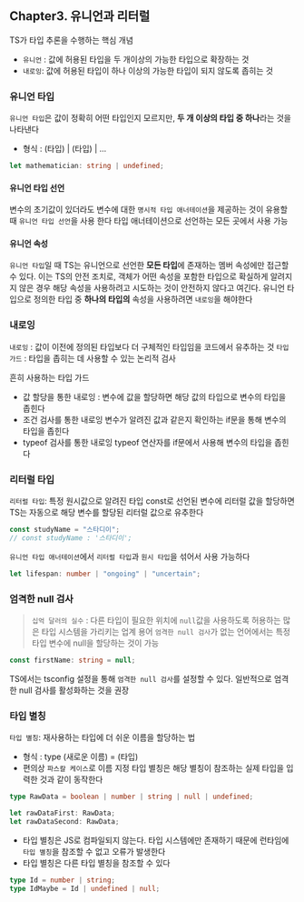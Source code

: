 ## Chapter3. 유니언과 리터럴

TS가 타입 추론을 수행하는 핵심 개념

- `유니언` : 값에 허용된 타입을 두 개이상의 가능한 타입으로 확장하는 것
- `내로잉`: 값에 허용된 타입이 하나 이상의 가능한 타입이 되지 않도록 좁히는 것

### 유니언 타입

`유니언 타입`은 값이 정확히 어떤 타입인지 모르지만, **두 개 이상의 타입 중 하나**라는 것을 나타낸다

- 형식 : (타입) | (타입) | ...

```ts
let mathematician: string | undefined;
```

#### 유니언 타입 선언

변수의 초기값이 있더라도 변수에 대한 `명시적 타입 애너테이션`을 제공하는 것이 유용할 때 `유니언 타입 선언`을 사용 한다
타입 애너테이션으로 선언하는 모든 곳에서 사용 가능

#### 유니언 속성

`유니언 타입`일 때 TS는 유니언으로 선언한 **모든 타입**에 존재하는 멤버 속성에만 접근할 수 있다.
이는 TS의 안전 조치로, 객체가 어떤 속성을 포함한 타입으로 확실하게 알려지지 않은 경우 해당 속성을 사용하려고 시도하는 것이 안전하지 않다고 여긴다.
유니언 타입으로 정의한 타입 중 **하나의 타입의** 속성을 사용하려면 `내로잉`을 해야한다

### 내로잉

`내로잉` : 값이 이전에 정의된 타입보다 더 구체적인 타입임을 코드에서 유추하는 것
`타입 가드` : 타입을 좁히는 데 사용할 수 있는 논리적 검사

흔히 사용하는 타입 가드

- 값 할당을 통한 내로잉
  : 변수에 값을 할당하면 해당 값의 타입으로 변수의 타입을 좁힌다
- 조건 검사를 통한 내로잉
  변수가 알려진 값과 같은지 확인하는 if문을 통해 변수의 타입을 좁힌다
- typeof 검사를 통한 내로잉
  typeof 연산자를 if문에서 사용해 변수의 타입을 좁힌다

### 리터럴 타입

`리터럴 타입`: 특정 원시값으로 알려진 타입
const로 선언된 변수에 리터럴 값을 할당하면 TS는 자동으로 해당 변수를 할당된 리터럴 값으로 유추한다

```ts
const studyName = "스타디이";
// const studyName : '스타디이';
```

`유니언 타입 애너테이션`에서 `리터럴 타입`과 `원시 타입`을 섞어서 사용 가능하다

```ts
let lifespan: number | "ongoing" | "uncertain";
```

### 엄격한 null 검사

> `십억 달러의 실수` : 다른 타입이 필요한 위치에 `null`값을 사용하도록 허용하는 많은 타입 시스템을 가리키는 업계 용어
> `엄격한 null 검사`가 없는 언어에서는 특정 타입 변수에 null을 할당하는 것이 가능

```ts
const firstName: string = null;
```

TS에서는 tsconfig 설정을 통해 `엄격한 null 검사`를 설정할 수 있다.
일반적으로 엄격한 null 검사를 활성화하는 것을 권장

### 타입 별칭

`타입 별칭`: 재사용하는 타입에 더 쉬운 이름을 할당하는 법

- 형식 : type (새로운 이름) = (타입)
- 편의상 `파스칼 케이스`로 이름 지정
  타입 별칭은 해당 별칭이 참조하는 실제 타입을 입력한 것과 같이 동작한다

```ts
type RawData = boolean | number | string | null | undefined;

let rawDataFirst: RawData;
let rawDataSecond: RawData;
```

- 타입 별칭은 JS로 컴파일되지 않는다.
  타입 시스템에만 존재하기 때문에 런타임에 `타입 별칭`을 참조할 수 없고 오류가 발생한다
- 타입 별칭은 다른 타입 별칭을 참조할 수 있다

```ts
type Id = number | string;
type IdMaybe = Id | undefined | null;
```
